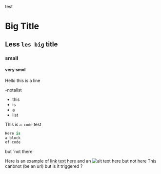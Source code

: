 test
# Big Title
## Less `les big` title
### small
#### very smol
Hello this is a line

-notalist
- this
- is
- a
- list

This is `a code` test

```py
Here is
a block
of code
```

but \`not there

Here is an example of [link text here](http://this.is.an/url/for/link) and an ![alt text here](https://valid.usrl/that/is/detected/for/an/image) but not here
This canbnot (be an url) but is it triggered ?